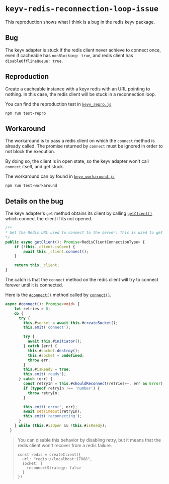 # `keyv-redis-reconnection-loop-issue`

This reproduction shows what I think is a bug in the redis keyv package.

## Bug

The keyv adapter is stuck if the redis client never achieve to 
connect once, even if cacheable has `nonBlocking: true`, and 
redis client has `disableOfflineQueue: true`.

## Reproduction

Create a cacheable instance with a keyv redis with an URL 
pointing to nothing.
In this case, the redis client will be stuck in a reconnection loop.

You can find the reproduction test in [`keyv_repro.js`](./keyv_repro.js)

```
npm run test-repro
```

## Workaround

The workaround is to pass a redis client on which the `connect` method is already called.
The promise returned by `connect` must be ignored in order to 
not block the execution.

By doing so, the client is in open state, so the keyv adapter 
won't call `connect` itself, and get stuck.

The workaround can by found in [`keyv_workaround.js`](./keyv_workaround.js)

```
npm run test-workaround
```

## Details on the bug

The keyv adapter's `get` method obtains its client by calling
[`getClient()`](https://github.com/jaredwray/keyv/blob/cbfd3465c32aa2f01e0c5c06b5a9106c7e969a33/packages/redis/src/index.ts#L220) which connect the client if its not opened.

```typescript
/**
* Get the Redis URL used to connect to the server. This is used to get a connected client.
*/
public async getClient(): Promise<RedisClientConnectionType> {
    if (!this._client.isOpen) {
        await this._client.connect();
    }

    return this._client;
}
```

The catch is that the `connect` method on the redis client will
try to connect forever until it is connected.

Here is the [`#connect()`](https://github.com/redis/node-redis/blob/8b4ed0059aabc26bde8cc228459be18836cd6f65/packages/client/lib/client/socket.ts#L200C3-L227C4) method called by [`connect()`](https://github.com/redis/node-redis/blob/8b4ed0059aabc26bde8cc228459be18836cd6f65/packages/client/lib/client/socket.ts#L191).

```typescript
async #connect(): Promise<void> {
    let retries = 0;
    do {
      try {
        this.#socket = await this.#createSocket();
        this.emit('connect');

        try {
          await this.#initiator();
        } catch (err) {
          this.#socket.destroy();
          this.#socket = undefined;
          throw err;
        }
        this.#isReady = true;
        this.emit('ready');
      } catch (err) {
        const retryIn = this.#shouldReconnect(retries++, err as Error);
        if (typeof retryIn !== 'number') {
          throw retryIn;
        }

        this.emit('error', err);
        await setTimeout(retryIn);
        this.emit('reconnecting');
      }
    } while (this.#isOpen && !this.#isReady);
  }
```

> You can disable this behavior by disabling retry,
> but it means that the redis client won't recover from
> a redis failure.
> 
> ```
> const redis = createClient({
>   url: "redis://localhost:17888",
>   socket: {
>     reconnectStrategy: false
>   }
> })
> ```